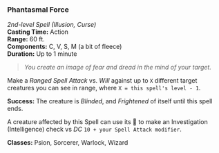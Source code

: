 ### Phantasmal Force  
*2nd-level Spell (Illusion, Curse)*  
**Casting Time:** Action  
**Range:** 60 ft.  
**Components:** C, V, S, M (a bit of fleece)  
**Duration:** Up to 1 minute  

> *You create an image of fear and dread in the mind of your target.*

Make a *Ranged Spell Attack* vs. *Will* against up to `X` different target creatures you can see in range, where `X = this spell's level - 1`.

**Success:** The creature is *Blinded*, and *Frightened* of itself until this spell ends.  

A creature affected by this Spell can use its 🔷 to make an Investigation (Intelligence) check vs *DC* `10 + your Spell Attack modifier`.

**Classes:** Psion, Sorcerer, Warlock, Wizard
